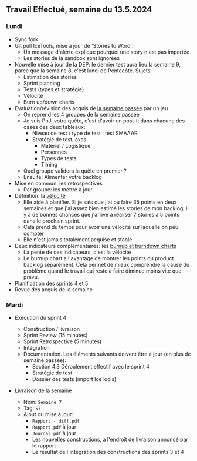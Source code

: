 ## Travail Effectué, semaine du 13.5.2024

### Lundi 

- Sync fork
- Git pull IceTools, mise à jour de 'Stories to Word': 
  - Un message d'alerte explique pourquoi une story n'est pas importée
  - Les stories de la sandbox sont ignorées
- Nouvelle mise à jour de la DEP: le dernier test aura lieu la semaine 9, parce que la semaine 8, c'est lundi de Pentecôte. Sujets:
  - Estimation des stories
  - Sprint planning
  - Tests (types et stratégie)
  - Vélocité
  - Burn up/down charts
- Evaluation/révision des acquis de [la semaine passée](2024-19.md) par un jeu
  - On reprend les 4 groupes de la semaine passée
  - Je suis PnJ, votre quête, c'est d'avoir un post-it dans chacune des cases des deux tableaux:
    - Niveau de test / type de test : test SMAAAR
    - Stratégie de test, axes
      - Matériel / Logistique
      - Personnes
      - Types de tests
      - Timing
  - Quel groupe validera la quête en premier ?
  - Ensuite: Alimenter votre backlog
- Mise en commun: les retrospectives
  - Par groupe: les mettre à jour
- Définition: la [vélocité](https://www.nutcache.com/fr/blog/mieux-planifier-avec-la-velocite/)
  - Elle aide à planifier. Si je sais que j'ai pu faire 35 points en deux semaines et que j'ai assez bien estimé les stories de mon backlog, il y a de bonnes chances que j'arrive à réaliser 7 stories à 5 points dans le prochain sprint.
  - Cela prend du temps pour avoir une vélocité sur laquelle on peu compter
  - Elle n'est jamais totalement acquise et stable
- Deux indicateurs  complémentaires: les [burnup et burndown charts](https://www.icescrum.com/fr/documentation/indicators-and-reporting/)
  - La pente de ces indicateurs, c'est la vélocité
  - Le burnup chart a l'avantage de montrer les points du product backlog séparément. Cela permet de mieux comprendre la cause du problème quand le travail qui reste à faire diminue moins vite que prévu.
- Planification des sprints 4 et 5
- Revue des acquis de la semaine

### Mardi 

- Exécution du sprint 4
  - Construction / livraison
  - Sprint Review (15 minutes)
  - Sprint Retrospective (5 minutes)
  - Intégration
  - Documentation. Les éléments suivants doivent être à jour (en plus de semaine passée):
    - Section 4.3 Déroulement effectif avec le sprint 4
    - Stratégie de test
    - Dossier des tests (import IceTools)

- Livraison de la semaine
  - Nom: `Semaine 7` 
  - Tag: `S7` 
  - Ajout ou mise à jour:
    - `Rapport - diff.pdf` 
    - `Rapport.pdf` à jour
    - `Journal.pdf` à jour
    - Les nouvelles constructions, à l'endroit de livraison annoncé par le rapport
    - Le résultat de l'intégration des constructions des sprints 3 et 4 
